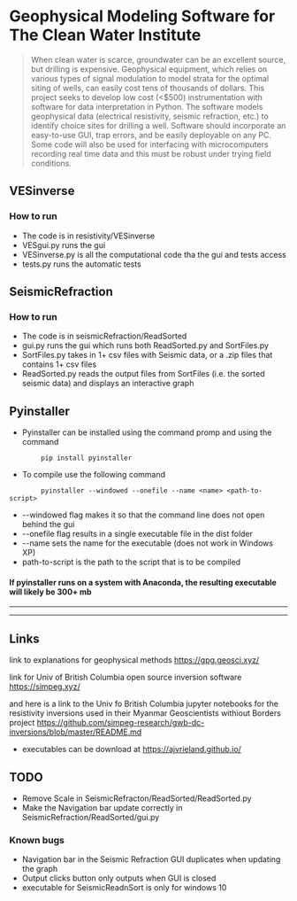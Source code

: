 # Geophysical Modeling Software for The Clean Water Institute
> When clean water is scarce, groundwater can be an excellent source, but drilling is expensive. Geophysical equipment, which relies on various types of signal modulation to model strata for the optimal siting of wells, can easily cost tens of thousands of dollars. This project seeks to develop low cost (<$500) instrumentation with software for data interpretation in Python. The software models geophysical data (electrical resistivity, seismic refraction, etc.) to identify choice sites for drilling a well. Software should incorporate an easy-to-use GUI, trap errors, and be easily deployable on any PC. Some code will also be used for interfacing with microcomputers recording real time data and this must be robust under trying field conditions. 

## VESinverse
### How to run
- The code is in resistivity/VESinverse
- VESgui.py runs the gui 
- VESinverse.py is all the computational code tha the gui and tests access
- tests.py runs the automatic tests


## SeismicRefraction
### How to run
- The code is in seismicRefraction/ReadSorted
- gui.py runs the gui which runs both ReadSorted.py and SortFiles.py
- SortFiles.py takes in 1+ csv files with Seismic data, or a .zip files that contains 1+ csv files
- ReadSorted.py reads the output files from SortFiles (i.e. the sorted seismic data) and displays an interactive graph


## Pyinstaller
- Pyinstaller can be installed using the command promp and using the command
```
        pip install pyinstaller
```
- To compile use the following command
```
        pyinstaller --windowed --onefile --name <name> <path-to-script>
```
- --windowed flag makes it so that the command line does not open behind the gui
- --onefile flag results in a single executable file in the dist folder
- --name sets the name for the executable (does not work in Windows XP)
- path-to-script is the path to the script that is to be compiled

#### If pyinstaller runs on a system with Anaconda, the resulting executable will likely be 300+ mb


***
***
## Links
link to explanations for geophysical methods
https://gpg.geosci.xyz/

link for Univ of British Columbia open source inversion software
https://simpeg.xyz/

and here is a link to the Univ fo British Columbia jupyter notebooks for the resistivity inversions used in their
Myanmar Geoscientists withiout Borders project
https://github.com/simpeg-research/gwb-dc-inversions/blob/master/README.md

- executables can be download at https://ajvrieland.github.io/

## TODO
- Remove Scale in SeismicRefracton/ReadSorted/ReadSorted.py
- Make the Navigation bar update correctly in SeismicRefraction/ReadSorted/gui.py

### Known bugs
- Navigation bar in the Seismic Refraction GUI duplicates when updating the graph
- Output clicks button only outputs when GUI is closed
- executable for SeismicReadnSort is only for windows 10